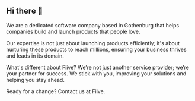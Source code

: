 ## Hi there 👋

We are a dedicated software company based in Gothenburg that helps companies build and launch products that people love.

Our expertise is not just about launching products efficiently; it's about nurturing these products to reach millions, ensuring your business thrives and leads in its domain.

What's different about Fiive? We’re not just another service provider; we’re your partner for success. We stick with you, improving your solutions and helping you stay ahead.

Ready for a change? Contact us at Fiive.
